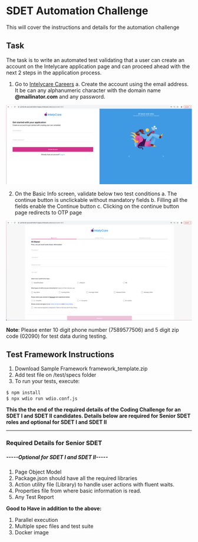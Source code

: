 # SDET Automation Challenge

This will cover the instructions and details for the automation challenge

## Task
The task is to write an automated test validating that a user can create an account on the Intelycare application page and can proceed ahead with the next 2 steps in the application process.

1. Go to [Intelycare Careers](https://portal.dev.qa.automation1.legacy.intelycare.com/apply/career.html)
    a. Create the account using the email address. It be can any alphanumeric character with the domain name **@mailinator.com** and any password. 
    
![login page](./resources/intelycare-careers.png)

2. On the Basic Info screen, validate below two test conditions
    a. The continue button is unclickable without mandatory fields
    b. Filling all the fields enable the Continue button
    c. Clicking on the continue button page redirects to OTP page 

![basic info page](./resources/basic-info.png)

**Note**: Please enter 10 digit phone number (7589577506) and 5 digit zip code (02090) for test data during testing.

## Test Framework Instructions

1. Download Sample Framework framework_template.zip
2. Add test file on /test/specs folder
3. To run your tests, execute: 
```
$ npm install
$ npx wdio run wdio.conf.js
```

**This the the end of the required details of the Coding Challenge for an SDET I and SDET II candidates. Details below are required for Senior SDET roles and optional for SDET I and SDET II**

***
### Required Details for Senior SDET
##### -----Optional for SDET I and SDET II-----

1. Page Object Model 
2. Package.json should have all the required libraries
3. Action utility file (Library) to handle user actions with fluent waits. 
4. Properties file from where basic information is read. 
5. Any Test Report 

**Good to Have in addition to the above:**
1. Parallel execution
2. Multiple spec files and test suite
3. Docker image